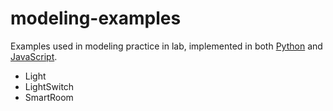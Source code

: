 # modeling-examples

Examples used in modeling practice in lab, implemented in both [Python](https://github.com/unibo-dtm-se/modeling-examples/blob/main/python) and [JavaScript](https://github.com/unibo-dtm-se/modeling-examples/blob/main/javascript).

- Light
- LightSwitch
- SmartRoom